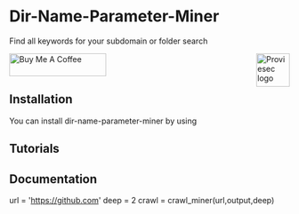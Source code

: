 # Dir-Name-Parameter-Miner

Find all keywords for your subdomain or folder search

<a href="https://proviesec.org/">
    <img src="https://avatars.githubusercontent.com/u/92156402?s=400&u=7fe0dbb9085a37818ee8c2b061432a9a69cbff42&v=4" alt="Proviesec logo" title="Proviesec" align="right" height="60" />
</a>
<a href="https://www.buymeacoffee.com/proviesec" target="_blank"><img src="https://cdn.buymeacoffee.com/buttons/default-orange.png" alt="Buy Me A Coffee" height="41" width="174"></a>


Installation
------------

You can install dir-name-parameter-miner by using


Tutorials
---------


Documentation
-------------

url = 'https://github.com'
deep = 2
crawl = crawl_miner(url,output,deep)
